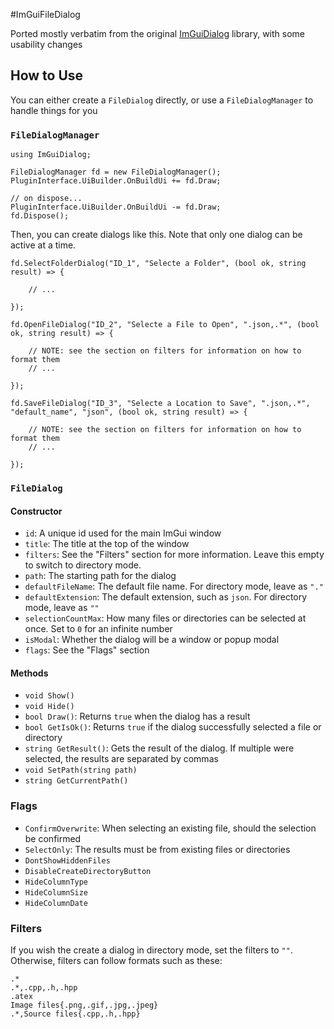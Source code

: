 #ImGuiFileDialog

Ported mostly verbatim from the original [ImGuiDialog](https://github.com/aiekick/ImGuiFileDialog) library, with some usability changes

## How to Use

You can either create a `FileDialog` directly, or use a `FileDialogManager` to handle things for you

### `FileDialogManager`
```
using ImGuiDialog;

FileDialogManager fd = new FileDialogManager();
PluginInterface.UiBuilder.OnBuildUi += fd.Draw;

// on dispose...
PluginInterface.UiBuilder.OnBuildUi -= fd.Draw;
fd.Dispose();
```

Then, you can create dialogs like this. Note that only one dialog can be active at a time.
```
fd.SelectFolderDialog("ID_1", "Selecte a Folder", (bool ok, string result) => {

    // ...

});

fd.OpenFileDialog("ID_2", "Selecte a File to Open", ".json,.*", (bool ok, string result) => {

    // NOTE: see the section on filters for information on how to format them
    // ...

});

fd.SaveFileDialog("ID_3", "Selecte a Location to Save", ".json,.*", "default_name", "json", (bool ok, string result) => {

    // NOTE: see the section on filters for information on how to format them
    // ...

});
```

### `FileDialog`

#### Constructor

- `id`: A unique id used for the main ImGui window
- `title`: The title at the top of the window
- `filters`: See the "Filters" section for more information. Leave this empty to switch to directory mode.
- `path`: The starting path for the dialog
- `defaultFileName`: The default file name. For directory mode, leave as `"."`
- `defaultExtension`: The default extension, such as `json`. For directory mode, leave as `""`
- `selectionCountMax`: How many files or directories can be selected at once. Set to `0` for an infinite number
- `isModal`: Whether the dialog will be a window or popup modal
- `flags`: See the "Flags" section

#### Methods

- `void Show()`
- `void Hide()`
- `bool Draw()`: Returns `true` when the dialog has a result
- `bool GetIsOk()`: Returns `true` if the dialog successfully selected a file or directory
- `string GetResult()`: Gets the result of the dialog. If multiple were selected, the results are separated by commas
- `void SetPath(string path)`
- `string GetCurrentPath()`

### Flags

- `ConfirmOverwrite`: When selecting an existing file, should the selection be confirmed
- `SelectOnly`: The results must be from existing files or directories
- `DontShowHiddenFiles`
- `DisableCreateDirectoryButton`
- `HideColumnType`
- `HideColumnSize`
- `HideColumnDate`

### Filters

If you wish the create a dialog in directory mode, set the filters to `""`. Otherwise, filters can follow formats such as these:
```
.*
.*,.cpp,.h,.hpp
.atex
Image files{.png,.gif,.jpg,.jpeg}
.*,Source files{.cpp,.h,.hpp}
```